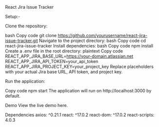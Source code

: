 React Jira Issue Tracker

Setup:-

Clone the repository:

bash
Copy code
git clone https://github.com/yourusername/react-jira-issue-tracker.git
Navigate to the project directory:
bash
Copy code
cd react-jira-issue-tracker
Install dependencies:
bash
Copy code
npm install
Create a .env file in the root directory:
plaintext
Copy code
REACT_APP_JIRA_BASE_URL=https://your-domain.atlassian.net
REACT_APP_JIRA_API_TOKEN=your_api_token
REACT_APP_JIRA_PROJECT_KEY=your_project_key
Replace placeholders with your actual Jira base URL, API token, and project key.

Run the application:

Copy code
npm start
The application will run on http://localhost:3000 by default.

Demo
View the live demo here.
    
Dependencies
axios: ^0.21.1
react: ^17.0.2
react-dom: ^17.0.2
react-scripts: 4.0.3
